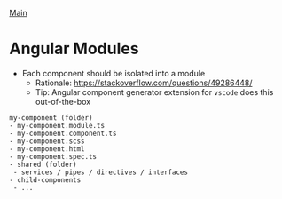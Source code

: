 [Main](../readme.md)

# Angular Modules

- Each component should be isolated into a module
    - Rationale: https://stackoverflow.com/questions/49286448/
    - Tip: Angular component generator extension for `vscode` does this out-of-the-box

```
my-component (folder)
- my-component.module.ts
- my-component.component.ts
- my-component.scss
- my-component.html
- my-component.spec.ts
- shared (folder)
 - services / pipes / directives / interfaces
- child-components
 - ...
```